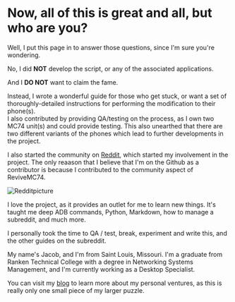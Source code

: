 # Now, all of this is great and all, but who are you?

Well, I put this page in to answer those questions, since I'm sure you're wondering.

No, I did **NOT** develop the script, or any of the associated applications. 

And I **DO NOT** want to claim the fame.

Instead, I wrote a wonderful guide for those who get stuck, or want a set of thoroughly-detailed instructions for performing the modification to their phone(s).
<br>I also contributed by providing QA/testing on the process, as I own two MC74 unit(s) and could provide testing. This also unearthed that there are two different variants of the phones which lead to further developments in the project.

I also started the community on [Reddit](https://reddit.com/r/ReviveMC74), which started my involvement in the project. The only reaason that I believe that I'm on the Github as a contributor is because I contributed to the community aspect of ReviveMC74.

![Redditpicture](img/reddit.png)

I love the project, as it provides an outlet for me to learn new things. It's taught me deep ADB commands, Python, Markdown, how to manage a subreddit, and much more.

I personally took the time to QA / test, break, experiment and write this, and the other guides on the subreddit.

My name's Jacob, and I'm from Saint Louis, Missouri. I'm a graduate from Ranken Technical College with a degree in Networking Systems Management, and I'm currently working as a Desktop Specialist.

You can visit my [blog](https://portfolio.phoenixnet.tech) to learn more about my personal ventures, as this is really only one small piece of my larger puzzle.